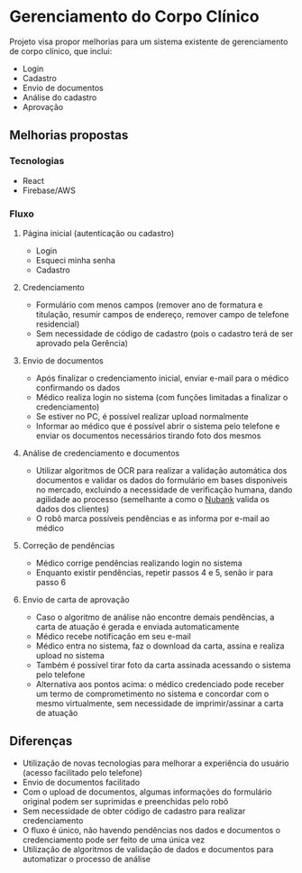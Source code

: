 # Gerenciamento do Corpo Clínico

Projeto visa propor melhorias para um sistema existente de gerenciamento de corpo clínico, que inclui:
- Login
- Cadastro
- Envio de documentos
- Análise do cadastro
- Aprovação

## Melhorias propostas

### Tecnologias

- React
- Firebase/AWS

### Fluxo

1. Página inicial (autenticação ou cadastro)
    - Login
    - Esqueci minha senha
    - Cadastro

2. Credenciamento
    - Formulário com menos campos (remover ano de formatura e titulação, resumir campos de endereço, remover campo de telefone residencial)
    - Sem necessidade de código de cadastro (pois o cadastro terá de ser aprovado pela Gerência)

3. Envio de documentos
    - Após finalizar o credenciamento inicial, enviar e-mail para o médico confirmando os dados
    - Médico realiza login no sistema (com funções limitadas a finalizar o credenciamento)
    - Se estiver no PC, é possível realizar upload normalmente
    - Informar ao médico que é possível abrir o sistema pelo telefone e enviar os documentos necessários tirando foto dos mesmos

4. Análise de credenciamento e documentos
    - Utilizar algoritmos de OCR para realizar a validação automática dos documentos e validar os dados do formulário em bases disponíveis no mercado, excluindo a necessidade de verificação humana, dando agilidade ao processo (semelhante a como o [Nubank](https://nubank.com.br/analise/) valida os dados dos clientes) 
    - O robô marca possíveis pendências e as informa por e-mail ao médico

5. Correção de pendências
    - Médico corrige pendências realizando login no sistema
    - Enquanto existir pendências, repetir passos 4 e 5, senão ir para passo 6

6. Envio de carta de aprovação
    - Caso o algoritmo de análise não encontre demais pendências, a carta de atuação é gerada e enviada automaticamente
    - Médico recebe notificação em seu e-mail
    - Médico entra no sistema, faz o download da carta, assina e realiza upload no sistema
    - Também é possível tirar foto da carta assinada acessando o sistema pelo telefone
    - Alternativa aos pontos acima: o médico credenciado pode receber um termo de comprometimento no sistema e concordar com o mesmo virtualmente, sem necessidade de imprimir/assinar a carta de atuação

## Diferenças

- Utilização de novas tecnologias para melhorar a experiência do usuário (acesso facilitado pelo telefone)
- Envio de documentos facilitado
- Com o upload de documentos, algumas informações do formulário original podem ser suprimidas e preenchidas pelo robô
- Sem necessidade de obter código de cadastro para realizar credenciamento
- O fluxo é único, não havendo pendências nos dados e documentos o credenciamento pode ser feito de uma única vez
- Utilização de algoritmos de validação de dados e documentos para automatizar o processo de análise
